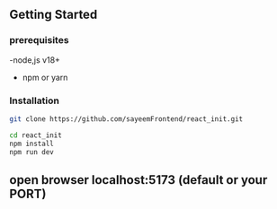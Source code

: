 ## Getting Started

### prerequisites

-node,js v18+

- npm or yarn

### Installation

```bash
git clone https://github.com/sayeemFrontend/react_init.git

cd react_init
npm install
npm run dev

```

## open browser localhost:5173 (default or your PORT)

